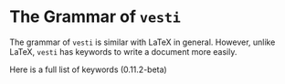 # The Grammar of `vesti`

The grammar of `vesti` is similar with LaTeX in general. However, unlike LaTeX,
`vesti` has keywords to write a document more easily.

Here is a full list of keywords (0.11.2-beta)
